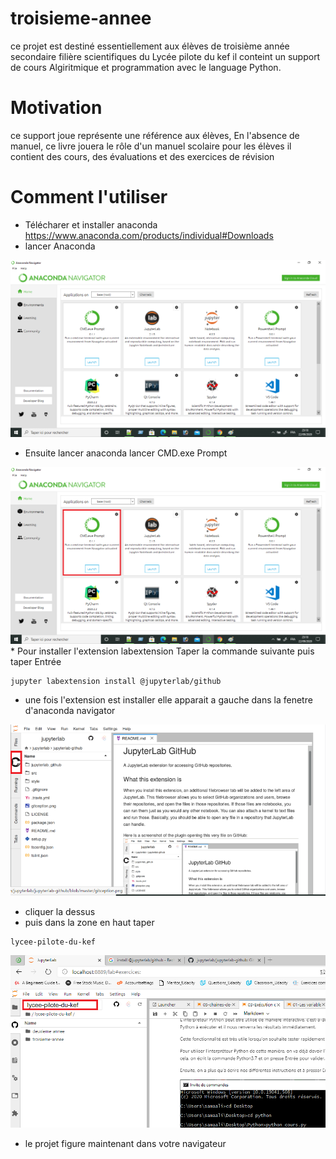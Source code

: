 # troisieme-annee
ce projet est destiné essentiellement aux élèves de troisième année secondaire filière scientifiques du Lycée pilote du kef
il conteint un support de cours Algiritmique et programmation avec le language Python.
# Motivation
ce support joue représente une référence aux élèves, En l'absence de manuel, ce livre jouera le rôle d'un manuel scolaire pour les élèves
il contient des cours, des évaluations et des exercices de révision
# Comment l'utiliser
* Télécharer et installer anaconda https://www.anaconda.com/products/individual#Downloads
* lancer Anaconda 

<img src="https://github.com/lycee-pilote-du-kef/troisieme-annee/blob/master/assets/img/fenetre.png"/>

* Ensuite lancer  anaconda lancer CMD.exe Prompt
<img src="https://github.com/lycee-pilote-du-kef/troisieme-annee/blob/master/assets/img/cmd.png"/>
* Pour installer l'extension labextension Taper la commande suivante puis taper Entrée

```
jupyter labextension install @jupyterlab/github 

```

* une fois l'extension est installer elle apparait a gauche dans la fenetre d'anaconda navigator
<img src="https://github.com/lycee-pilote-du-kef/troisieme-annee/blob/master/assets/img/screen.png"/>

* cliquer la dessus 
* puis dans la zone en haut taper 

```
lycee-pilote-du-kef
```

<img src="https://github.com/lycee-pilote-du-kef/troisieme-annee/blob/master/assets/img/screen2.png"/>

* le projet figure maintenant dans votre navigateur
